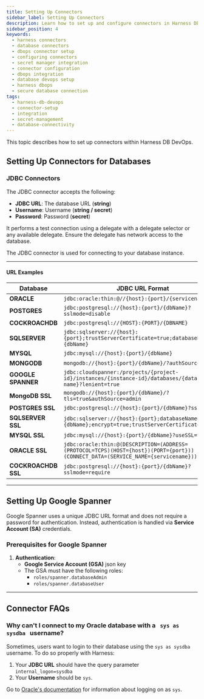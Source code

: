 ```yaml
---
title: Setting Up Connectors
sidebar_label: Setting Up Connectors
description: Learn how to set up and configure connectors in Harness DB DevOps to securely link databases, artifact registries, and secret managers.
sidebar_position: 4
keywords:
  - harness connectors
  - database connectors
  - dbops connector setup
  - configuring connectors
  - secret manager integration
  - connector configuration
  - dbops integration
  - database devops setup
  - harness dbops
  - secure database connection
tags:
  - harness-db-devops
  - connector-setup
  - integration
  - secret-management
  - database-connectivity
---
```


This topic describes how to set up connectors within Harness DB DevOps. 

## Setting Up Connectors for Databases

### JDBC Connectors

The JDBC connector accepts the following:  
- **JDBC URL**: The database URL (**string**)  
- **Username**: Username (**string / secret**)  
- **Password**: Password (**secret**)  

It performs a test connection using a delegate with a delegate selector or any available delegate. Ensure the delegate has network access to the database.  

The JDBC connector is used for connecting to your database instance.

---

#### URL Examples

| Database           | JDBC URL Format                                                                                                                  |
|--------------------|----------------------------------------------------------------------------------------------------------------------------------|
| **ORACLE**         | `jdbc:oracle:thin:@//{host}:{port}/{servicename}`                                                                                |
| **POSTGRES**       | `jdbc:postgresql://{host}:{port}/{dbName}?sslmode=disable`                                                                       |
| **COCKROACHDB**    | `jdbc:postgresql://{HOST}:{PORT}/{DBNAME}`                                                                                       |
| **SQLSERVER**      | `jdbc:sqlserver://{host}:{port};trustServerCertificate=true;databaseName={dbName}`                                               |
| **MYSQL**          | `jdbc:mysql://{host}:{port}/{dbName}`                                                                                            |
| **MONGODB**        | `mongodb://{host}:{port}/{dbName}/?authSource=admin`                                                                             |
| **GOOGLE SPANNER** | `jdbc:cloudspanner:/projects/{project-id}/instances/{instance-id}/databases/{database-name}?lenient=true`                        |
| **MongoDB SSL**    | `mongodb://{host}:{port}/{dbName}/?tls=true&authSource=admin`                                                                    |
| **POSTGRES SSL**   | `jdbc:postgresql://{host}:{port}/{dbName}?ssl=true`                                                                              |
| **SQLSERVER SSL**  | `jdbc:sqlserver://{host}:{port};databaseName={dbName};encrypt=true;trustServerCertificate=false;`                                |
| **MYSQL SSL**      | `jdbc:mysql://{host}:{port}/{dbName}?useSSL=true`                                                                                |
| **ORACLE SSL**     | `jdbc:oracle:thin:@(DESCRIPTION=(ADDRESS=(PROTOCOL=TCPS)(HOST={host})(PORT={port}))(CONNECT_DATA=(SERVICE_NAME={servicename})))` |
| **COCKROACHDB SSL**     | `jdbc:postgresql://{host}:{port}/{dbName}?sslmode=require`                                                                  |

---

## Setting Up Google Spanner

Google Spanner uses a unique JDBC URL format and does not require a password for authentication. Instead, authentication is handled via **Service Account (SA)** credentials.

### Prerequisites for Google Spanner

1. **Authentication**:  
   - **Google Service Account (GSA)** json key 
   - The GSA must have the following roles:  
     - `roles/spanner.databaseAdmin`  
     - `roles/spanner.databaseUser`

---

## Connector FAQs

### Why can't I connect to my Oracle database with a &nbsp; `sys as sysdba` &nbsp; username? 

Sometimes, users want to login to their database using the `sys as sysdba` username. To do so properly with Harness:

1. Your **JDBC URL** should have the query parameter `internal_logon=sysdba`
2. Your **Username** should be `sys`.

Go to [Oracle's documentation](https://docs.oracle.com/en/database/oracle/oracle-database/23/jjdbc/data-sources-and-URLs.html#GUID-44572C63-10D2-478A-BB2E-ACF6674C59CC) for information about logging on as `sys`.